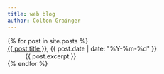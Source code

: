 ```yaml
---
title: web blog
author: Colton Grainger
---
```


<dl>
  {% for post in site.posts %}
      <dt>
	<a href="{{ post.url }}">{{ post.title }}</a>, {{ post.date | date: "%Y-%m-%d" }}
      </dt>
      <dd>
	{{ post.excerpt }}
      </dd>
  {% endfor %}
</dl>
